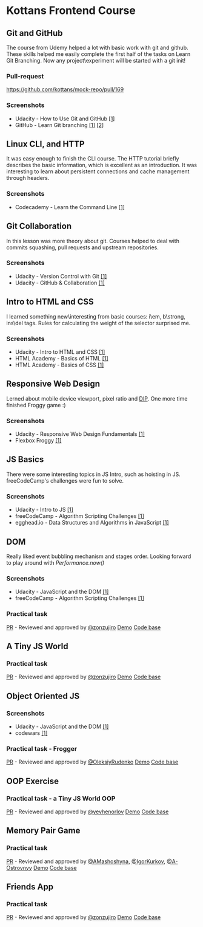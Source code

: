 # Kottans Frontend Course

## Git and GitHub

The course from Udemy helped a lot with basic work with git and github. These skills helped me easily complete the first half of the tasks on Learn Git Branching. Now any project\experiment will be started with a git init!

### Pull-request
	
https://github.com/kottans/mock-repo/pull/169

### Screenshots

- Udacity - How to Use Git and GitHub [\[1\]](task_git_intro/udacity_using_git.png)
- GitHub - Learn Git branching [\[1\]](task_git_intro/github_branching_1.jpg) [\[2\]](task_git_intro/github_branching_2.jpg)

## Linux CLI, and HTTP

It was easy enough to finish the CLI course. The HTTP tutorial briefly describes the basic information, which is excellent as an introduction. It was interesting to learn about persistent connections and cache management through headers.

### Screenshots

- Codecademy - Learn the Command Line [\[1\]](task_linux_cli/codecademy_linux_cli.png)

## Git Collaboration

In this lesson was more theory about git. Courses helped to deal with commits squashing, pull requests and upstream repositories.

### Screenshots

- Udacity - Version Control with Git [\[1\]](task_git_collaboration/udacity_version_control.png)
- Udacity - GitHub & Collaboration [\[1\]](task_git_collaboration/udacity_collaboration.png)

## Intro to HTML and CSS

I learned something new\interesting from basic courses: i\em, b\strong, ins\del tags.
Rules for calculating the weight of the selector surprised me.

### Screenshots

- Udacity - Intro to HTML and CSS [\[1\]](task_html_css_intro/udacity.com_courses_html.png)
- HTML Academy - Basics of HTML [\[1\]](task_html_css_intro/htmlacademy.ru_courses_basic-html.png)
- HTML Academy - Basics of CSS [\[1\]](task_html_css_intro/htmlacademy.ru_courses_basic-css.png)

## Responsive Web Design

Lerned about mobile device viewport, pixel ratio and [DIP](https://en.wikipedia.org/wiki/Device-independent_pixel). One more time finished Froggy game :)

### Screenshots

- Udacity - Responsive Web Design Fundamentals [\[1\]](task_responsive_web_design/udacity.com_courses_responsive.png)
- Flexbox Froggy [\[1\]](task_responsive_web_design/flexboxfroggy.com.png)

## JS Basics

There were some interesting topics in JS Intro, such as hoisting in JS.
freeCodeCamp's challenges were fun to solve.

### Screenshots

- Udacity - Intro to JS [\[1\]](task_js_basics/udacity.com_intro_to_js.png)
- freeCodeCamp - Algorithm Scripting Challenges [\[1\]](task_js_basics/freecodecamp_scripting_challenges.png)
- egghead.io - Data Structures and Algorithms in JavaScript [\[1\]](task_js_basics/egghead.io_data-structures-and-algorithms-in-javascript.png)

## DOM

Really liked event bubbling mechanism and stages order. Looking forward to play around with *Performance.now()*

### Screenshots

- Udacity - JavaScript and the DOM [\[1\]](task_js_dom/udacity.com_dom.png)
- freeCodeCamp - Algorithm Scripting Challenges [\[1\]](task_js_dom/freecodecamp_scripting_challenges.png)

### Practical task

[PR](https://github.com/kottans/frontend-2019-homeworks/pull/91) - Reviewed and approved by [@zonzujiro](https://github.com/zonzujiro)
[Demo](https://rrrds.github.io/kottans-hw-dom/)
[Code base](https://github.com/rrrds/kottans-hw-dom)
    
## A Tiny JS World

### Practical task

[PR](https://github.com/kottans/frontend-2019-homeworks/pull/91) - Reviewed and approved by [@zonzujiro](https://github.com/zonzujiro)
[Demo](https://rrrds.github.io/kottans-hw-dom/)
[Code base](https://github.com/rrrds/kottans-hw-dom)

## Object Oriented JS

### Screenshots

- Udacity - JavaScript and the DOM [\[1\]](task_oop_js/udacity.com_oopjs.png)
- codewars [\[1\]](task_oop_js/codewars.png)

### Practical task - Frogger

[PR](https://github.com/kottans/frontend-2019-homeworks/pull/158) - Reviewed and approved by [@OleksiyRudenko](https://github.com/OleksiyRudenko)
[Demo](https://rrrds.github.io/frontend-nanodegree-arcade-game/index.html)
[Code base](https://github.com/rrrds/frontend-nanodegree-arcade-game)

## OOP Exercise

### Practical task - a Tiny JS World OOP

[PR](https://github.com/kottans/frontend-2019-homeworks/pull/161) - Reviewed and approved by [@yevhenorlov](https://github.com/yevhenorlov)
[Demo](https://rrrds.github.io/a-tiny-JS-world/)
[Code base](https://github.com/rrrds/a-tiny-JS-world)

## Memory Pair Game

### Practical task

[PR](https://github.com/kottans/frontend-2019-homeworks/pull/183) - Reviewed and approved by [@AMashoshyna](https://github.com/AMashoshyna), [@IgorKurkov](https://github.com/IgorKurkov), [@A-Ostrovnyy](https://github.com/A-Ostrovnyy)
[Demo](https://rrrds.github.io/memory-pair-game/)
[Code base](https://github.com/rrrds/memory-pair-game)

## Friends App

### Practical task

[PR](https://github.com/kottans/frontend-2019-homeworks/pull/252) - Reviewed and approved by [@zonzujiro](https://github.com/zonzujiro)
[Demo](https://rrrds.github.io/friends-app/index.html)
[Code base](https://github.com/rrrds/friends-app)
